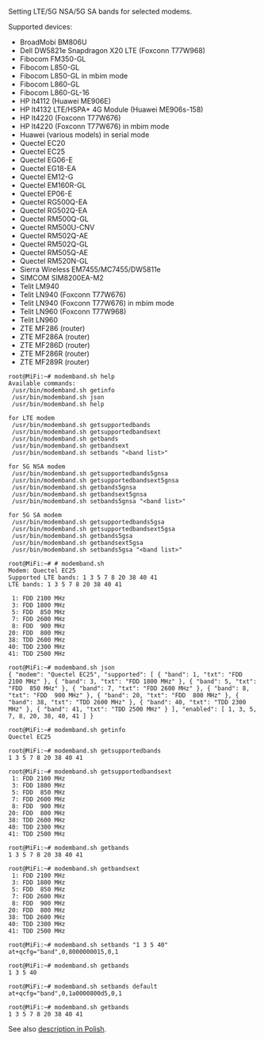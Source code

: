 Setting LTE/5G NSA/5G SA bands for selected modems.

Supported devices:
- BroadMobi BM806U
- Dell DW5821e Snapdragon X20 LTE (Foxconn T77W968)
- Fibocom FM350-GL
- Fibocom L850-GL
- Fibocom L850-GL in mbim mode
- Fibocom L860-GL
- Fibocom L860-GL-16
- HP lt4112 (Huawei ME906E)
- HP lt4132 LTE/HSPA+ 4G Module (Huawei ME906s-158)
- HP lt4220 (Foxconn T77W676)
- HP lt4220 (Foxconn T77W676) in mbim mode
- Huawei (various models) in serial mode
- Quectel EC20
- Quectel EC25
- Quectel EG06-E
- Quectel EG18-EA
- Quectel EM12-G
- Quectel EM160R-GL
- Quectel EP06-E
- Quectel RG500Q-EA
- Quectel RG502Q-EA
- Quectel RM500Q-GL
- Quectel RM500U-CNV
- Quectel RM502Q-AE
- Quectel RM502Q-GL
- Quectel RM505Q-AE
- Quectel RM520N-GL
- Sierra Wireless EM7455/MC7455/DW5811e
- SIMCOM SIM8200EA-M2
- Telit LM940
- Telit LN940 (Foxconn T77W676)
- Telit LN940 (Foxconn T77W676) in mbim mode
- Telit LN960 (Foxconn T77W968)
- Telit LN960
- ZTE MF286 (router)
- ZTE MF286A (router)
- ZTE MF286D (router)
- ZTE MF286R (router)
- ZTE MF289R (router)

```
root@MiFi:~# modemband.sh help
Available commands:
 /usr/bin/modemband.sh getinfo
 /usr/bin/modemband.sh json
 /usr/bin/modemband.sh help

for LTE modem
 /usr/bin/modemband.sh getsupportedbands
 /usr/bin/modemband.sh getsupportedbandsext
 /usr/bin/modemband.sh getbands
 /usr/bin/modemband.sh getbandsext
 /usr/bin/modemband.sh setbands "<band list>"

for 5G NSA modem
 /usr/bin/modemband.sh getsupportedbands5gnsa
 /usr/bin/modemband.sh getsupportedbandsext5gnsa
 /usr/bin/modemband.sh getbands5gnsa
 /usr/bin/modemband.sh getbandsext5gnsa
 /usr/bin/modemband.sh setbands5gnsa "<band list>"

for 5G SA modem
 /usr/bin/modemband.sh getsupportedbands5gsa
 /usr/bin/modemband.sh getsupportedbandsext5gsa
 /usr/bin/modemband.sh getbands5gsa
 /usr/bin/modemband.sh getbandsext5gsa
 /usr/bin/modemband.sh setbands5gsa "<band list>"

root@MiFi:~# # modemband.sh
Modem: Quectel EC25
Supported LTE bands: 1 3 5 7 8 20 38 40 41
LTE bands: 1 3 5 7 8 20 38 40 41 

 1: FDD 2100 MHz
 3: FDD 1800 MHz
 5: FDD  850 MHz
 7: FDD 2600 MHz
 8: FDD  900 MHz
20: FDD  800 MHz
38: TDD 2600 MHz
40: TDD 2300 MHz
41: TDD 2500 MHz

root@MiFi:~# modemband.sh json
{ "modem": "Quectel EC25", "supported": [ { "band": 1, "txt": "FDD 2100 MHz" }, { "band": 3, "txt": "FDD 1800 MHz" }, { "band": 5, "txt": "FDD  850 MHz" }, { "band": 7, "txt": "FDD 2600 MHz" }, { "band": 8, "txt": "FDD  900 MHz" }, { "band": 20, "txt": "FDD  800 MHz" }, { "band": 38, "txt": "TDD 2600 MHz" }, { "band": 40, "txt": "TDD 2300 MHz" }, { "band": 41, "txt": "TDD 2500 MHz" } ], "enabled": [ 1, 3, 5, 7, 8, 20, 38, 40, 41 ] }

root@MiFi:~# modemband.sh getinfo
Quectel EC25

root@MiFi:~# modemband.sh getsupportedbands
1 3 5 7 8 20 38 40 41

root@MiFi:~# modemband.sh getsupportedbandsext
 1: FDD 2100 MHz
 3: FDD 1800 MHz
 5: FDD  850 MHz
 7: FDD 2600 MHz
 8: FDD  900 MHz
20: FDD  800 MHz
38: TDD 2600 MHz
40: TDD 2300 MHz
41: TDD 2500 MHz

root@MiFi:~# modemband.sh getbands
1 3 5 7 8 20 38 40 41

root@MiFi:~# modemband.sh getbandsext
 1: FDD 2100 MHz
 3: FDD 1800 MHz
 5: FDD  850 MHz
 7: FDD 2600 MHz
 8: FDD  900 MHz
20: FDD  800 MHz
38: TDD 2600 MHz
40: TDD 2300 MHz
41: TDD 2500 MHz

root@MiFi:~# modemband.sh setbands "1 3 5 40"
at+qcfg="band",0,8000000015,0,1

root@MiFi:~# modemband.sh getbands
1 3 5 40

root@MiFi:~# modemband.sh setbands default
at+qcfg="band",0,1a0000800d5,0,1

root@MiFi:~# modemband.sh getbands
1 3 5 7 8 20 38 40 41
```

See also [description in Polish](https://eko.one.pl/?p=openwrt-modemband).
